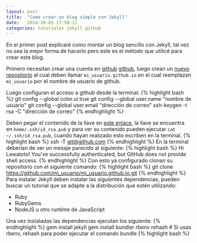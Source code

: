 ```yaml
---
layout: post
title:  "Como crear un blog simple con Jekyll"
date:   2014-10-05 17:58:11
categories: tutoriales jekyll github
---
```


En el primer post explicaré como montar un blog sencillo con Jekyll, tal vez no sea la mejor forma de hacerlo pero este es el método que utilicé para crear este blog.

Primero necesitan crear una cuenta en [github] [github], luego crean un [nuevo repositorio][nrepositorio] al cual deben llamar `mi_usuario.github.io` en el cual reemplazan `mi_usuario` por el nombre de usuario de github.

Luego configuran el acceso a github desde la terminal:
{% highlight bash %}
git config --global color.ui true
git config --global user.name "nombre de usuario"
git config --global user.email "dirección de correo"
ssh-keygen -t rsa -C "dirección de correo"
{% endhighlight %}

Deben pegar el contenido de la llave en [este enlace][clavessh], la llave se encuentra en `home/.ssh/id_rsa.pub` y para ver su contenido pueden ejecutar `cat ~/.ssh/id_rsa.pub`, cuando hayan realizado esto escriben en la terminal.
{% highlight bash %}
ssh -T git@github.com
{% endhighlight %}
En la terminal deberían de ver un mesaje parecido al siguiente:
{% highlight bash %}
Hi Lewatoto! You've successfully authenticated, but GitHub does not provide shell access.
{% endhighlight %}
Con esto ya configurado clonan su repositorio con el siguiente comando:
{% highlight bash %}
git clone https://github.com/mi_usuario/mi_usuario.github.io.git
{% endhighlight %}
Para instalar Jekyll deben instalar las siguientes dependencias, pueden buscar un tutorial que se adapte a la distribución que estén utilizando:
* Ruby
* RubyGems
* NodeJS u otro runtime de JavaScript

Una vez instaladas las dependencias ejecutan los siguiente:
{% endhighlight %}
gem install jekyll
gem install bundler
rbenv rehash  # Si usas rbenv, rehash para poder ejecutar el comando bundle
{% highlight bash %}



[github]:	https://github.com
[nrepositorio]: https://github.com/new
[clavessh]: https://github.com/settings/ssh